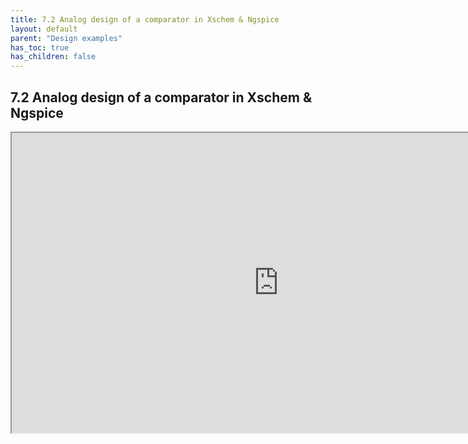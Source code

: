 ```yaml
---
title: 7.2 Analog design of a comparator in Xschem & Ngspice
layout: default
parent: "Design examples"
has_toc: true
has_children: false
---
```


## 7.2 Analog design of a comparator in Xschem & Ngspice
<iframe src="https://drive.google.com/file/d/17pvZPCKG9eevCn-Q4h9_WlBtWpM09kP_/preview" width="854" height="480" allow="autoplay"></iframe>
